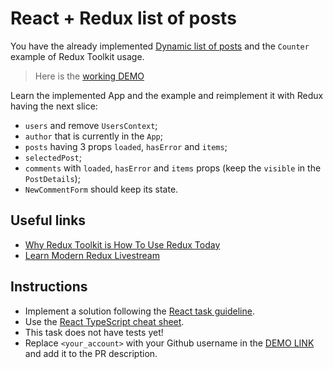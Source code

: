 # React + Redux list of posts

You have the already implemented
[Dynamic list of posts](https://github.com/mate-academy/react_dynamic-list-of-posts#react_dynamic-list-of-posts)
and the `Counter` example of Redux Toolkit usage.

> Here is the [working DEMO](https://mate-academy.github.io/react_redux-list-of-posts/)

Learn the implemented App and the example and reimplement it with Redux having the next slice:

- `users` and remove `UsersContext`;
- `author` that is currently in the `App`;
- `posts` having 3 props `loaded`, `hasError` and `items`;
- `selectedPost`;
- `comments` with `loaded`, `hasError` and `items` props (keep the `visible` in the `PostDetails`);
- `NewCommentForm` should keep its state.

## Useful links

- [Why Redux Toolkit is How To Use Redux Today](https://redux.js.org/introduction/why-rtk-is-redux-today)
- [Learn Modern Redux Livestream](https://redux.js.org/introduction/getting-started#learn-modern-redux-livestream)

## Instructions

- Implement a solution following the [React task guideline](https://github.com/mate-academy/react_task-guideline#react-tasks-guideline).
- Use the [React TypeScript cheat sheet](https://mate-academy.github.io/fe-program/js/extra/react-typescript).
- This task does not have tests yet!
- Replace `<your_account>` with your Github username in the [DEMO LINK](https://PodvAx.github.io/react_redux-list-of-posts/) and add it to the PR description.
